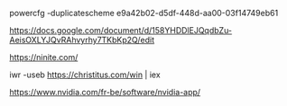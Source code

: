 powercfg -duplicatescheme e9a42b02-d5df-448d-aa00-03f14749eb61

https://docs.google.com/document/d/158YHDDlEJQqdbZu-AeisOXLYJQvRAhvyrhy7TKbKp2Q/edit

https://ninite.com/

iwr -useb https://christitus.com/win | iex

https://www.nvidia.com/fr-be/software/nvidia-app/